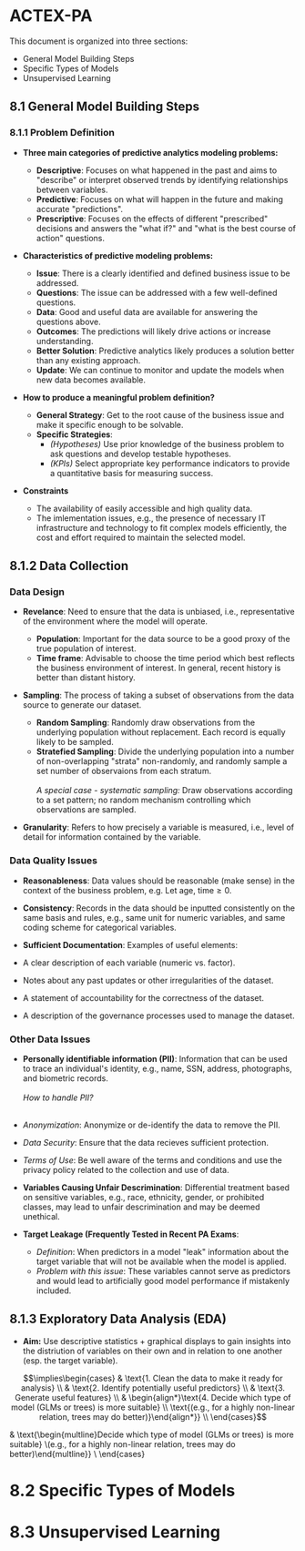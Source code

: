 # ACTEX-PA

This document is organized into three sections:

* General Model Building Steps
* Specific Types of Models
* Unsupervised Learning

## 8.1 General Model Building Steps
### 8.1.1 Problem Definition

* __Three main categories of predictive analytics modeling problems:__
  * __Descriptive__: Focuses on what happened in the past and aims to "describe" or interpret observed trends by identifying relationships between variables.
  * __Predictive__: Focuses on what will happen in the future and making accurate "predictions".
  * __Prescriptive__: Focuses on the effects of different "prescribed" decisions and answers the "what if?" and "what is the best course of action" questions.

* __Characteristics of predictive modeling problems:__
  * __Issue__: There is a clearly identified and defined business issue to be addressed.
  * __Questions__: The issue can be addressed with a few well-defined questions.
  * __Data__: Good and useful data are available for answering the questions above.
  * __Outcomes__: The predictions will likely drive actions or increase understanding.
  * __Better Solution__: Predictive analytics likely produces a solution better than any existing approach.
  * __Update__: We can continue to monitor and update the models when new data becomes available.

* __How to produce a meaningful problem definition?__
  * __General Strategy__: Get to the root cause of the business issue and make it specific enough to be solvable.
  * __Specific Strategies__: 
    * _(Hypotheses)_ Use prior knowledge of the business problem to ask questions and develop testable hypotheses.
    * _(KPIs)_ Select appropriate key performance indicators to provide a quantitative basis for measuring success.
    
* __Constraints__
  * The availability of easily accessible and high quality data.
  * The imlementation issues, e.g., the presence of necessary IT infrastructure and technology to fit complex models efficiently, the cost and effort required to maintain the selected model.


## 8.1.2 Data Collection

### __Data Design__
* __Revelance__: Need to ensure that the data is unbiased, i.e., representative of the environment where the model will operate.
  * __Population__: Important for the data source to be a good proxy of the true population of interest.
  * __Time frame__: Advisable to choose the time period which best reflects the business environment of interest. In general, recent history is better than distant history.

* __Sampling__: The process of taking a subset of observations from the data source to generate our dataset.
  * __Random Sampling__: Randomly draw observations from the underlying population without replacement. Each record is equally likely to be sampled.
  * __Stratefied Sampling__: Divide the underlying population into a number of non-overlapping "strata" non-randomly, and randomly sample a set number of observaions from each stratum.
  <br/><br/>
  _A special case - systematic sampling:_ Draw observations according to a set pattern; no random mechanism controlling which observations are sampled.
  
* __Granularity__: Refers to how precisely a variable is measured, i.e., level of detail for information contained by the variable.


### __Data Quality Issues__
* __Reasonableness__: Data values should be reasonable (make sense) in the context of the business problem, e.g. Let $\text{age, time} \geq 0$.

* __Consistency__: Records in the data should be inputted consistently on the same basis and rules, e.g., same unit for numeric variables, and same coding scheme for categorical variables.

* __Sufficient Documentation__: Examples of useful elements:

* A clear description of each variable (numeric vs. factor).
* Notes about any past updates or other irregularities of the dataset.
* A statement of accountability for the correctness of the dataset.
* A description of the governance processes used to manage the dataset.

### __Other Data Issues__
* __Personally identifiable information (PII)__: Information that can be used to trace an individual's identity, e.g., name, SSN, address, photographs, and biometric records.
<br></br>
_How to handle PII?_
<br></br>
* _Anonymization_: Anonymize or de-identify the data to remove the PII.
* _Data Security_: Ensure that the data recieves sufficient protection.
* _Terms of Use_: Be well aware of the terms and conditions and use the privacy policy related to the collection and use of data.

* __Variables Causing Unfair Descrimination__: Differential treatment based on sensitive variables, e.g., race, ethnicity, gender, or prohibited classes, may lead to unfair descrimination and may be deemed unethical.

* __Target Leakage (Frequently Tested in Recent PA Exams__: 
  * _Definition_: When predictors in a model "leak" information about the target variable that will not be available when the model is applied.
  * _Problem with this issue_: These variables cannot serve as predictors and would lead to artificially good model performance if mistakenly included.
  

## 8.1.3 Exploratory Data Analysis (EDA)

* __Aim:__ Use descriptive statistics + graphical displays to gain insights into the distriution of variables on their own and in relation to one another (esp. the target variable).


```math
\implies\begin{cases}
 & \text{1. Clean the data to make it ready for analysis} \\
 & \text{2. Identify potentially useful predictors} \\
 & \text{3. Generate useful features} \\
 & \begin{align*}\text{4. Decide which type of model (GLMs or trees) is more suitable} \\ \text{(e.g., for a highly non-linear relation, trees may do better)}\end{align*}} \\ 
\end{cases}
```

& \text{\begin{multline}Decide which type of model (GLMs or trees) is more suitable} \\(e.g., for a highly non-linear relation, trees may do better)\end{multline}} \\
\end{cases}

# 8.2 Specific Types of Models

# 8.3 Unsupervised Learning
